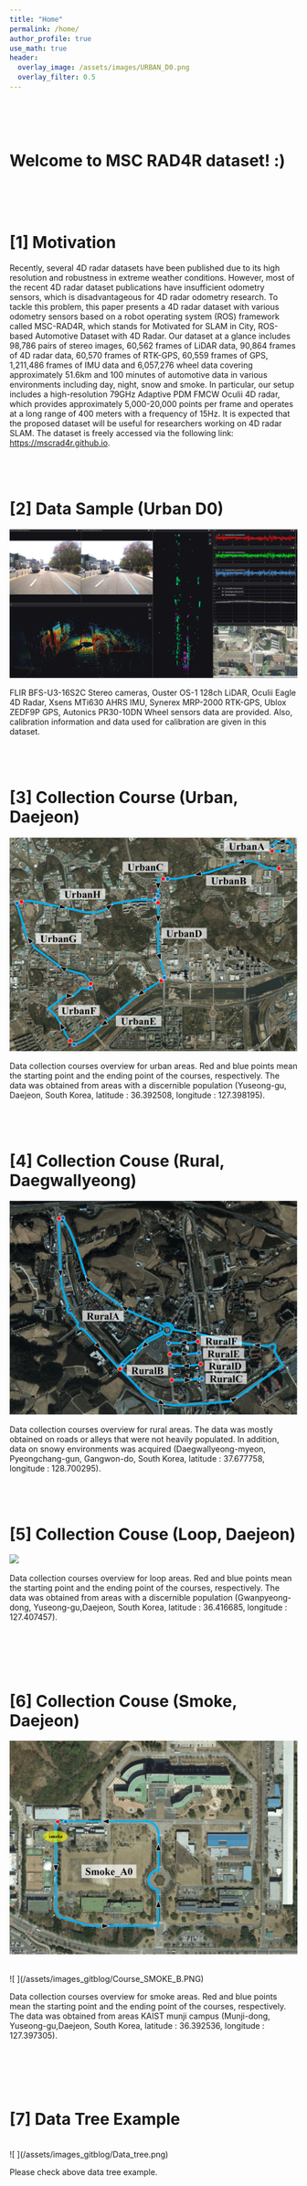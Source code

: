 ```yaml
---
title: "Home"
permalink: /home/
author_profile: true
use_math: true
header:
  overlay_image: /assets/images/URBAN_D0.png
  overlay_filter: 0.5
---
```



<br/>
<br/>
<br/>


# Welcome to MSC RAD4R dataset!  :)
<br/>
<br/>
<br/>


# [1] Motivation

Recently, several 4D radar datasets have been published due to its high resolution and robustness in extreme weather conditions. However, most of the recent 4D radar dataset publications have insufficient odometry sensors, which is disadvantageous for 4D radar odometry research. To tackle this problem, this paper presents a 4D radar dataset with various odometry sensors based on a robot operating system (ROS) framework called MSC-RAD4R, which stands for Motivated for SLAM in City, ROS-based Automotive Dataset with 4D Radar. Our dataset at a glance includes 98,786 pairs of stereo images, 60,562 frames of LiDAR data, 90,864 frames of 4D radar data, 60,570 frames of RTK-GPS, 60,559 frames of GPS, 1,211,486 frames of IMU data and 6,057,276 wheel data covering approximately 51.6km and 100 minutes of automotive data in various environments including day, night, snow and smoke. In particular, our setup includes a high-resolution 79GHz Adaptive PDM FMCW Oculii 4D radar, which provides approximately 5,000-20,000 points per frame and operates at a long range of 400 meters with a frequency of 15Hz. It is expected that the proposed dataset will be useful for researchers working on 4D radar SLAM. The dataset is freely accessed via the following link: https://mscrad4r.github.io.
<br/>
<br/>
<br/>
<br/>




# [2] Data Sample (Urban D0)

<!--![](https://drive.google.com/uc?id=1pz9lH7BQAQttLVk7U3NNHJNcXIGde1BQ)-->
![ ](/assets/images_gitblog/URBAN_D0.png)

FLIR BFS-U3-16S2C Stereo cameras, Ouster OS-1 128ch LiDAR, Oculii Eagle 4D Radar, Xsens MTi630 AHRS IMU, Synerex MRP-2000 RTK-GPS, Ublox ZEDF9P GPS, Autonics PR30-10DN Wheel sensors data are provided.
Also, calibration information and data used for calibration are given in this dataset.
<br/>
<br/>
<br/>
<br/>





# [3] Collection Course (Urban, Daejeon)
<!--![](https://drive.google.com/uc?id=1LgPSM2OCXNDIW6d2gyCqaSVkfUp4WFi4)-->
![ ](/assets/images_gitblog/Daejeon.png)

Data collection courses overview for urban areas. Red and blue points mean the starting point and the ending point of the courses, respectively.
The data was obtained from areas with a discernible population (Yuseong-gu, Daejeon, South Korea, latitude : 36.392508, longitude : 127.398195).
<br/>
<br/>
<br/>
<br/>





# [4] Collection Couse (Rural, Daegwallyeong)
<!--![](https://drive.google.com/uc?id=1Jt0OKf4zaX9Zi865KD1ELaisZ5S5L5X3)-->
![ ](/assets/images_gitblog/Gangwondo.png)

Data collection courses overview for rural areas. The data was mostly obtained on roads or alleys that were not heavily populated. 
In addition, data on snowy environments was acquired (Daegwallyeong-myeon, Pyeongchang-gun, Gangwon-do, South Korea, latitude : 37.677758, longitude : 128.700295).
<br/>
<br/>
<br/>
<br/>




# [5] Collection Couse (Loop, Daejeon)
<!--![ ](https://drive.google.com/uc?id=1hrgsr18wcnNOQmUfs4DTNR_QiXSQcrAd)-->
![ ](/assets/images_gitblog/LOOP.PNG)

Data collection courses overview for loop areas. Red and blue points mean the starting point and the ending point of the courses, respectively.
The data was obtained from areas with a discernible population (Gwanpyeong-dong, Yuseong-gu,Daejeon, South Korea, latitude : 36.416685, longitude : 127.407457).

<br/>
<br/>
<br/>
<br/>




# [6] Collection Couse (Smoke, Daejeon)
<!--![ ](https://drive.google.com/uc?id=1uPhXfngsGP7rPj6mxK14PQ-93OlIBGAt)-->
![ ](/assets/images_gitblog/Course_SMOKE_A.PNG)

<br/>
<!--![ ](https://drive.google.com/uc?id=1WwlcfOe8BFbF3UOykYFMjbzEcJl8_CZM)-->
![ ](/assets/images_gitblog/Course_SMOKE_B.PNG)

Data collection courses overview for smoke areas. Red and blue points mean the starting point and the ending point of the courses, respectively.
The data was obtained from areas KAIST munji campus (Munji-dong, Yuseong-gu,Daejeon, South Korea, latitude : 36.392536, longitude : 127.397305).

<br/>
<br/>
<br/>
<br/>


# [7] Data Tree Example
<br/>
![ ](/assets/images_gitblog/Data_tree.png)

Please check above data tree example.


<br/>
<br/>
<br/>
<br/>
